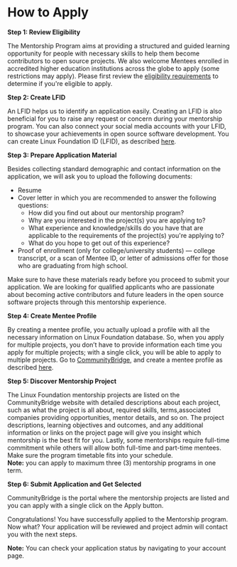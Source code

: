 # How to Apply

**Step 1: Review Eligibility**

The Mentorship Program aims at providing a structured and guided learning opportunity for  people with necessary skills to help them become contributors to open source projects. We also welcome Mentees enrolled in accredited higher education institutions across the globe to apply \(some restrictions may apply\). Please first review the [eligibility requirements](am-i-eligible.md) to determine if you're eligible to apply.

**Step 2: Create LFID**

An LFID helps us to identify an application easily. Creating an LFID is also beneficial for you to raise any request or concern during your mentorship program. You can also connect your social media accounts with your LFID, to showcase your achievements in open source software development. You can create Linux Foundation ID \(LFID\), as described [here](../../../sso/create-an-account.md).

**Step 3: Prepare Application Material**

Besides collecting standard demographic and contact information on the application, we will ask you to upload the following documents:

* Resume
* Cover letter in which you are recommended to answer the following questions:
  * How did you find out about our mentorship program?
  * Why are you interested in the project\(s\) you are applying to?
  * What experience and knowledge/skills do you have that are applicable to the requirements of the project\(s\) you're applying to?
  * What do you hope to get out of this experience?
* Proof of enrollment \(only for college/university students\) — college transcript, or a scan of Mentee ID, or letter of admissions offer for those who are graduating from high school.

Make sure to have these materials ready before you proceed to submit your application. We are looking for qualified applicants who are passionate about becoming active contributors and future leaders in the open source software projects through this mentorship experience.

**Step 4: Create Mentee Profile**

By creating a mentee profile, you actually upload a profile with all the necessary information on Linux Foundation database. So, when you apply for multiple projects, you don’t have to provide information each time you apply for multiple projects; with a single click, you will be able to apply to multiple projects. Go to [CommunityBridge](https://people.communitybridge.org/), and create a mentee profile as described [here](../mentees/create-a-mentee-profile.md).

**Step 5: Discover Mentorship Project**

The Linux Foundation mentorship projects are listed on the CommunityBridge website with detailed descriptions about each project, such as what the project is all about, required skills, terms,associated companies providing opportunities, mentor details, and so on. The project descriptions, learning objectives and outcomes, and any additional information or links on the project page will give you insight which mentorship is the best fit for you. Lastly, some mentorships require full-time commitment while others will allow both full-time and part-time mentees. Make sure the program timetable fits into your schedule.   
**Note:** you can apply to maximum three \(3\) mentorship programs in one term.

**Step 6: Submit Application and Get Selected**

CommunityBridge is the portal where the mentorship projects are listed and you can apply with a single click on the Apply button.

Congratulations! You have successfully applied to the Mentorship program. Now what? Your application will be reviewed and project admin will contact you with the next steps. 

**Note:** You can check your application status by navigating to your account page.  


